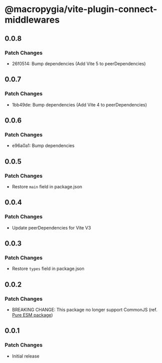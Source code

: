 # @macropygia/vite-plugin-connect-middlewares

## 0.0.8

### Patch Changes

- 26f0514: Bump dependencies (Add Vite 5 to peerDependencies)

## 0.0.7

### Patch Changes

- 1bb49de: Bump dependencies (Add Vite 4 to peerDependencies)

## 0.0.6

### Patch Changes

- e96a0a1: Bump dependencies

## 0.0.5

### Patch Changes

- Restore `main` field in package.json

## 0.0.4

### Patch Changes

- Update peerDependencies for Vite V3

## 0.0.3

### Patch Changes

- Restore `types` field in package.json

## 0.0.2

### Patch Changes

- BREAKING CHANGE: This package no longer support CommonJS (ref. [Pure ESM package](https://gist.github.com/sindresorhus/a39789f98801d908bbc7ff3ecc99d99c))

## 0.0.1

### Patch Changes

- Initial release
